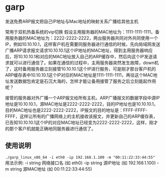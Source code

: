 # garp
发送免费ARP报文把自己IP地址与Mac地址的映射关系广播给其他主机

常用于双机热备系统的vip切换
假设主用服务器的MAC地址为：1111-1111-1111，备用服务器的MAC地址为：2222-2222-2222，两台服务器共同对外共同使用一个IP，例如10.10.10.1，这样客户机在需要同服务器进行通信的时候，先向局域网发送广播ARP请求报文请求10.10.10.1这个IP地址的MAC地址，得到主用服务器响应后，将10.10.10.1和对应的MAC地址放入自己的ARP缓存中，然后向这个IP发送请求就可以进行通信了。如果在通信的过程中，主用服务器突然发生故障，down机了，这时备用服务器立刻接管10.10.10.1这个IP进行服务，可是刚才那台客户机的ARP缓存表中10.10.10.1这个IP对应的MAC地址是1111-1111-1111，再往这个MAC地址发送数据包肯定是石沉大海的，怎样才能让备用接管了服务之后立刻能起作用呢？

接管的服务器对外广播一个ARP报文给所有主机，ARP广播报文的数据字段中源IP地址是10.10.10.1，源MAC地址是2222-2222-2222，目的IP地址也是10.10.10.1，目的MAC地址也是2222-2222-2222，IP报文的目的地址是：FFFF-FFFF-FFFF，这样让所有的广播网络上的主机接收该报文，并更新自己的ARP缓存表，已告知10.10.10.1这个IP的对应MAC地址已经变为2222-2222-2222，这样，刚才的那个客户机就能正确地同服务器进行通信了。

## 使用说明
`./garp_linux_x86_64 -i eth0 -ip 192.168.1.100 -m "00:11:22:33:44:55"`
用法示例:
  -i string
        网络接口名 (如 eth0)
  -ip string
        源IP地址 (如 192.168.1.100)
  -m string
        源MAC地址 (如 00:11:22:33:44:55)
